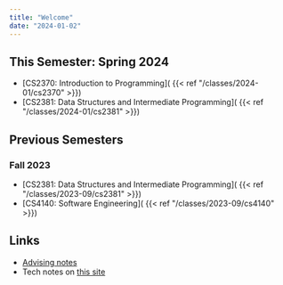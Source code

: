```yaml
---
title: "Welcome"
date: "2024-01-02"
---
```


## This Semester: Spring 2024

 - [CS2370: Introduction to Programming](
     {{< ref "/classes/2024-01/cs2370" >}})
 - [CS2381: Data Structures and Intermediate Programming](
     {{< ref "/classes/2024-01/cs2381" >}})

## Previous Semesters

### Fall 2023

 - [CS2381: Data Structures and Intermediate Programming](
     {{< ref "/classes/2023-09/cs2381" >}})
 - [CS4140: Software Engineering](
     {{< ref "/classes/2023-09/cs4140" >}})

## Links

 - [Advising notes](./advising)
 - Tech notes on [this site](./site-tech)
